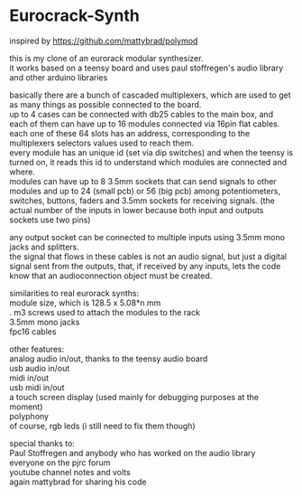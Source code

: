 # Eurocrack-Synth
inspired by https://github.com/mattybrad/polymod

this is my clone of an eurorack modular synthesizer.<br>
it works based on a teensy board and uses paul stoffregen's audio library and other arduino libraries

basically there are a bunch of cascaded multiplexers, which are used to get as many things as possible connected to the board.<br>
up to 4 cases can be connected with db25 cables to the main box, and each of them can have up to 16 modules connected via 16pin flat cables.<br>
each one of these 64 slots has an address, corresponding to the multiplexers selectors values used to reach them.<br>
every module has an unique id (set via dip switches) and when the teensy is turned on, it reads this id to understand which modules are connected and where.<br>
modules can have up to 8 3.5mm sockets that can send signals to other modules and up to 24 (small pcb) or 56 (big pcb) among potentiometers, switches, buttons, faders and 3.5mm sockets for receiving signals.
(the actual number of the inputs in lower because both input and outputs sockets use two pins)

any output socket can be connected to multiple inputs using 3.5mm mono jacks and splitters.<br>
the signal that flows in these cables is not an audio signal, but just a digital signal sent from the outputs, that, if received by any inputs, lets the code know that an audioconnection object must be created.

similarities to real eurorack synths:<br>
	module size, which is 128.5 x 5.08*n mm<br>    .
	m3 screws used to attach the modules to the rack<br>
	3.5mm mono jacks<br>
	fpc16 cables<br>

other features: <br>
	analog audio in/out, thanks to the teensy audio board <br>
	usb audio in/out <br>
	midi in/out <br>
	usb midi in/out <br>
	a touch screen display (used mainly for debugging purposes at the moment) <br>
	polyphony<br>
	of course, rgb leds (i still need to fix them though)

special thanks to:<br>
	Paul Stoffregen and anybody who has worked on the audio library <br>
	everyone on the pjrc forum<br>
	youtube channel notes and volts<br>
	again mattybrad for sharing his code<br>
